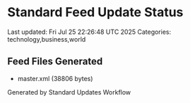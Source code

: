 # Standard Feed Update Status
Last updated: Fri Jul 25 22:26:48 UTC 2025
Categories: technology,business,world

## Feed Files Generated
- master.xml (38806 bytes)

Generated by Standard Updates Workflow
